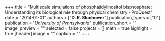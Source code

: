 +++
title = "Multiscale simulations of phosphatidylinositol bisphosphate: Understanding its biological role through physical chemistry - ProQuest"
date = "2014-01-01"
authors = ["**D. R. Slochower**"]
publication_types = ["0"]
publication = "_University of Pennsylvania_"
publication_short = ""
image_preview = ""
selected = false
projects = []
math = true
highlight = true
[header]
image = ""
caption = ""
+++
